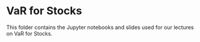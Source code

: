 # VaR for Stocks

This folder contains the Jupyter notebooks and slides used for our lectures on VaR for Stocks.
